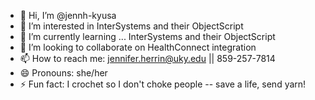 - 👋 Hi, I’m @jennh-kyusa
- 👀 I’m interested in InterSystems and their ObjectScript
- 🌱 I’m currently learning ... InterSystems and their ObjectScript
- 💞️ I’m looking to collaborate on HealthConnect integration
- 📫 How to reach me: jennifer.herrin@uky.edu || 859-257-7814
- 😄 Pronouns: she/her
- ⚡ Fun fact: I crochet so I don't choke people -- save a life, send yarn!

<!---
jennh-kyusa/jennh-kyusa is a ✨ special ✨ repository because its `README.md` (this file) appears on your GitHub profile.
You can click the Preview link to take a look at your changes.
--->

